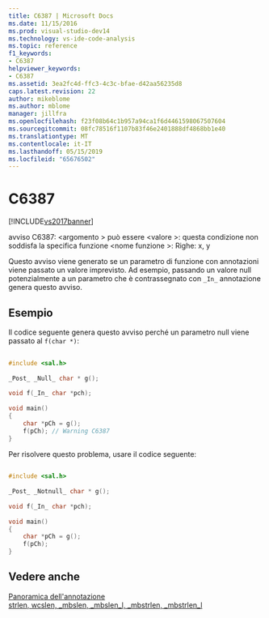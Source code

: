 ```yaml
---
title: C6387 | Microsoft Docs
ms.date: 11/15/2016
ms.prod: visual-studio-dev14
ms.technology: vs-ide-code-analysis
ms.topic: reference
f1_keywords:
- C6387
helpviewer_keywords:
- C6387
ms.assetid: 3ea2fc4d-ffc3-4c3c-bfae-d42aa56235d8
caps.latest.revision: 22
author: mikeblome
ms.author: mblome
manager: jillfra
ms.openlocfilehash: f23f08b64c1b957a94ca1f6d4461598067507604
ms.sourcegitcommit: 08fc78516f1107b83f46e2401888df4868bb1e40
ms.translationtype: MT
ms.contentlocale: it-IT
ms.lasthandoff: 05/15/2019
ms.locfileid: "65676502"
---
```

# <a name="c6387"></a>C6387
[!INCLUDE[vs2017banner](../includes/vs2017banner.md)]

avviso C6387: \<argomento > può essere \<valore >: questa condizione non soddisfa la specifica funzione \<nome funzione >: Righe: x, y  
  
 Questo avviso viene generato se un parametro di funzione con annotazioni viene passato un valore imprevisto. Ad esempio, passando un valore null potenzialmente a un parametro che è contrassegnato con `_In_` annotazione genera questo avviso.  
  
## <a name="example"></a>Esempio  
 Il codice seguente genera questo avviso perché un parametro null viene passato al `f(char *)`:  
  
```cpp  
  
#include <sal.h>  
  
_Post_ _Null_ char * g();  
  
void f(_In_ char *pch);  
  
void main()  
{  
    char *pCh = g();  
    f(pCh); // Warning C6387  
}  
```  
  
 Per risolvere questo problema, usare il codice seguente:  
  
```cpp  
  
#include <sal.h>  
  
_Post_ _Notnull_ char * g();  
  
void f(_In_ char *pch);  
  
void main()  
{  
    char *pCh = g();  
    f(pCh);  
}  
```  
  
## <a name="see-also"></a>Vedere anche  
 [Panoramica dell'annotazione](https://msdn.microsoft.com/2345380e-2eeb-4107-907f-6e8b809c2643)   
 [strlen, wcslen, _mbslen, _mbslen_l, _mbstrlen, _mbstrlen_l](https://msdn.microsoft.com/library/16462f2a-1e0f-4eb3-be55-bf1c83f374c2)
